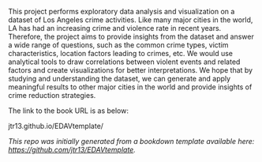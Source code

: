 This project performs exploratory data analysis and visualization on a dataset of Los Angeles crime activities. Like many major cities in the world, LA has had an increasing crime and violence rate in recent years. Therefore, the project aims to provide insights from the dataset and answer a wide range of questions, such as the common crime types, victim characteristics, location factors leading to crimes, etc. We would use analytical tools to draw correlations between violent events and related factors and create visualizations for better interpretations. We hope that by studying and understanding the dataset, we can generate and apply meaningful results to other major cities in the world and provide insights of crime reduction strategies.

The link to the book URL is as below:

jtr13.github.io/EDAVtemplate/

*This repo was initially generated from a bookdown template available here: https://github.com/jtr13/EDAVtemplate.*	

